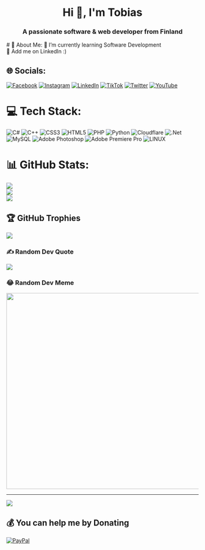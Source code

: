 <h1 align="center">Hi 👋, I'm Tobias</h1>
<h3 align="center">A passionate software & web developer from Finland</h3>
# 💫 About Me:
🌱 I’m currently learning Software Development<br>💬 Add me on LinkedIn :)


## 🌐 Socials:
[![Facebook](https://img.shields.io/badge/Facebook-%231877F2.svg?logo=Facebook&logoColor=white)](https://facebook.com/tobias.lang.52) [![Instagram](https://img.shields.io/badge/Instagram-%23E4405F.svg?logo=Instagram&logoColor=white)](https://instagram.com/tobsukki) [![LinkedIn](https://img.shields.io/badge/LinkedIn-%230077B5.svg?logo=linkedin&logoColor=white)](https://linkedin.com/in/tobias-lång) [![TikTok](https://img.shields.io/badge/TikTok-%23000000.svg?logo=TikTok&logoColor=white)](https://tiktok.com/@tobsukka) [![Twitter](https://img.shields.io/badge/Twitter-%231DA1F2.svg?logo=Twitter&logoColor=white)](https://twitter.com/tobsukki) [![YouTube](https://img.shields.io/badge/YouTube-%23FF0000.svg?logo=YouTube&logoColor=white)](https://youtube.com/@UCSOGPS6qHsOS2_D5QVJR7tQ) 

# 💻 Tech Stack:
![C#](https://img.shields.io/badge/c%23-%23239120.svg?style=for-the-badge&logo=c-sharp&logoColor=white) ![C++](https://img.shields.io/badge/c++-%2300599C.svg?style=for-the-badge&logo=c%2B%2B&logoColor=white) ![CSS3](https://img.shields.io/badge/css3-%231572B6.svg?style=for-the-badge&logo=css3&logoColor=white) ![HTML5](https://img.shields.io/badge/html5-%23E34F26.svg?style=for-the-badge&logo=html5&logoColor=white) ![PHP](https://img.shields.io/badge/php-%23777BB4.svg?style=for-the-badge&logo=php&logoColor=white) ![Python](https://img.shields.io/badge/python-3670A0?style=for-the-badge&logo=python&logoColor=ffdd54) ![Cloudflare](https://img.shields.io/badge/Cloudflare-F38020?style=for-the-badge&logo=Cloudflare&logoColor=white) ![.Net](https://img.shields.io/badge/.NET-5C2D91?style=for-the-badge&logo=.net&logoColor=white) ![MySQL](https://img.shields.io/badge/mysql-%2300f.svg?style=for-the-badge&logo=mysql&logoColor=white) ![Adobe Photoshop](https://img.shields.io/badge/adobephotoshop-%2331A8FF.svg?style=for-the-badge&logo=adobephotoshop&logoColor=white) ![Adobe Premiere Pro](https://img.shields.io/badge/Adobe%20Premiere%20Pro-9999FF.svg?style=for-the-badge&logo=Adobe%20Premiere%20Pro&logoColor=white) ![LINUX](https://img.shields.io/badge/Linux-FCC624?style=for-the-badge&logo=linux&logoColor=black)
# 📊 GitHub Stats:
![](https://github-readme-stats.vercel.app/api?username=GrowTaz&theme=tokyonight&hide_border=false&include_all_commits=false&count_private=false)<br/>
![](https://github-readme-streak-stats.herokuapp.com/?user=GrowTaz&theme=tokyonight&hide_border=false)<br/>
![](https://github-readme-stats.vercel.app/api/top-langs/?username=GrowTaz&theme=tokyonight&hide_border=false&include_all_commits=false&count_private=false&layout=compact)

## 🏆 GitHub Trophies
![](https://github-profile-trophy.vercel.app/?username=GrowTaz&theme=radical&no-frame=false&no-bg=true&margin-w=4)

### ✍️ Random Dev Quote
![](https://quotes-github-readme.vercel.app/api?type=horizontal&theme=radical)

### 😂 Random Dev Meme
<img src="https://rm.up.railway.app/" width="512px"/>

---
[![](https://visitcount.itsvg.in/api?id=GrowTaz&icon=0&color=0)](https://visitcount.itsvg.in)

  ## 💰 You can help me by Donating
  [![PayPal](https://img.shields.io/badge/PayPal-00457C?style=for-the-badge&logo=paypal&logoColor=white)](https://paypal.me/tobsukka) 

  
<!-- Proudly created with GPRM ( https://gprm.itsvg.in ) -->
